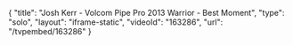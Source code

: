 {
    "title": "Josh Kerr - Volcom Pipe Pro 2013 Warrior - Best Moment",
    "type": "solo",
    "layout": "iframe-static",
    "videoId": "163286",
    "url": "\/tvpembed\/163286"
}